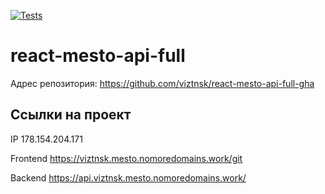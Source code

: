 [![Tests](https://github.com/yandex-praktikum/react-mesto-api-full-gha/actions/workflows/tests.yml/badge.svg)](https://github.com/yandex-praktikum/react-mesto-api-full-gha/actions/workflows/tests.yml)
# react-mesto-api-full

Адрес репозитория: https://github.com/viztnsk/react-mesto-api-full-gha

## Ссылки на проект

IP 178.154.204.171

Frontend https://viztnsk.mesto.nomoredomains.work/git

Backend https://api.viztnsk.mesto.nomoredomains.work/
